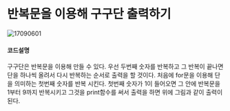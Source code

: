 # 반복문을 이용해 구구단 출력하기

![17090601](https://github.com/simajune/iOS_School/blob/master/Img/17090601.png)

#### 코드설명

구구단은 반복문을 이용해 만들 수 있다. 우선 두번째 숫자를 반복하고 그 반복이 끝나면 단을 하나씩 올려서 다시 반복하는 순서로 출력을 할 것이다. 처음에 for문을 이용해 단을 의미하는 첫번째 숫자를 반복 시킨다. 첫번째 숫자가 1이 들어오면 그 안에 반복문을 1부터 9까지 반복시키고 그것을 print함수를 써서 출력을 하면 위에 그림과 같이 출력이 된다.